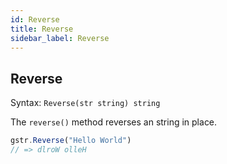```yaml
---
id: Reverse
title: Reverse
sidebar_label: Reverse
---
```


## Reverse
Syntax: `Reverse(str string) string`

The `reverse()` method reverses an string in place. 
```js
gstr.Reverse("Hello World")
// => dlroW olleH
```
